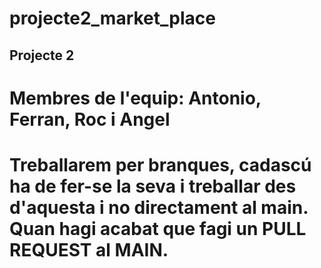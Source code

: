 # projecte2_market_place

## Projecte 2

# Membres de l'equip: Antonio, Ferran, Roc i Angel

# Treballarem per branques, cadascú ha de fer-se la seva i treballar des d'aquesta i no directament al main. Quan hagi acabat que fagi un PULL REQUEST al MAIN.